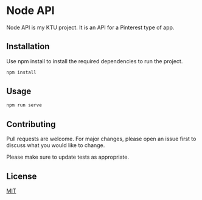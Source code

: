# Node API

Node API is my KTU project. It is an API for a Pinterest type of app.

## Installation

Use npm install to install the required dependencies to run the project.

```bash
npm install
```

## Usage

```python
npm run serve
```

## Contributing
Pull requests are welcome. For major changes, please open an issue first to discuss what you would like to change.

Please make sure to update tests as appropriate.

## License
[MIT](https://choosealicense.com/licenses/mit/)
